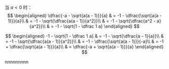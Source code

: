 当 $a < 0$ 时：
$$
\begin{aligned}
\dfrac{-a - \sqrt{a(a - 1)}}{a} & = -1 - \dfrac{\sqrt{a(a - 1)}}{a}\\
& = -1 - \sqrt{\dfrac{a(a - 1)}{a^2}}\\
& = -1 - \sqrt{\dfrac{a^2 - a}{a^2}}\\
& = -1 - \sqrt{1 - \dfrac 1 a}
\end{aligned}
$$

$$
\begin{aligned}
-1 - \sqrt{1 - \dfrac 1 a} & = -1 - \sqrt{\dfrac{a - 1}{a}}\\
& = -1 - \sqrt{\dfrac{a(a - 1)}{a^2}}\\
& = -1 - \dfrac{\sqrt{a(a - 1)}}{-a}\\
& = -1 + \dfrac{\sqrt{a(a - 1)}}{a}\\
& = \dfrac{-a + \sqrt{a(a - 1)}}{a}
\end{aligned}
$$

nnnnnnnnn
